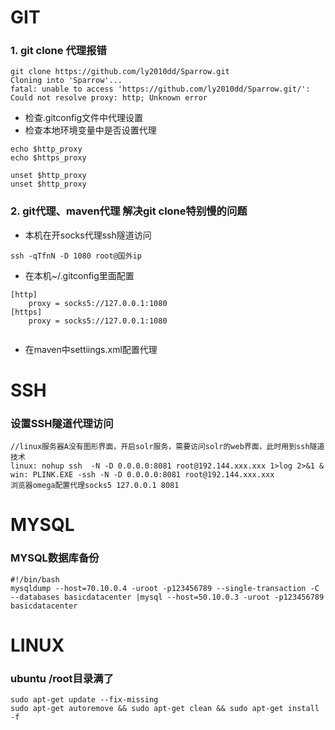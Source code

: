 # GIT

### 1. git clone 代理报错
```
git clone https://github.com/ly2010dd/Sparrow.git
Cloning into 'Sparrow'...
fatal: unable to access 'https://github.com/ly2010dd/Sparrow.git/': Could not resolve proxy: http; Unknown error
```
- 检查.gitconfig文件中代理设置
- 检查本地环境变量中是否设置代理

```
echo $http_proxy
echo $https_proxy

unset $http_proxy
unset $http_proxy
```

### 2. git代理、maven代理 解决git clone特别慢的问题
- 本机在开socks代理ssh隧道访问
```
ssh -qTfnN -D 1080 root@国外ip

```
- 在本机~/.gitconfig里面配置
```
[http]
    proxy = socks5://127.0.0.1:1080
[https]
    proxy = socks5://127.0.0.1:1080
    
```
- 在maven中settiings.xml配置代理

# SSH
### 设置SSH隧道代理访问

```
//linux服务器A没有图形界面，开启solr服务，需要访问solr的web界面，此时用到ssh隧道技术
linux: nohup ssh  -N -D 0.0.0.0:8081 root@192.144.xxx.xxx 1>log 2>&1 &
win: PLINK.EXE -ssh -N -D 0.0.0.0:8081 root@192.144.xxx.xxx
浏览器omega配置代理socks5 127.0.0.1 8081
```

# MYSQL
### MYSQL数据库备份
```
#!/bin/bash
mysqldump --host=70.10.0.4 -uroot -p123456789 --single-transaction -C --databases basicdatacenter |mysql --host=50.10.0.3 -uroot -p123456789 basicdatacenter
```

# LINUX
### ubuntu /root目录满了
```
sudo apt-get update --fix-missing
sudo apt-get autoremove && sudo apt-get clean && sudo apt-get install -f
```
